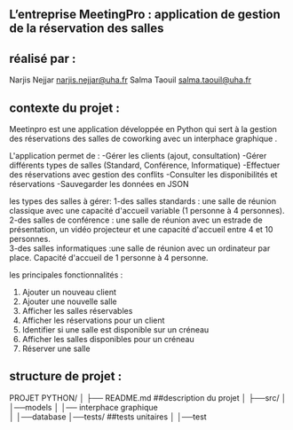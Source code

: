 ##              L’entreprise MeetingPro : application de gestion de la réservation des salles


## réalisé par : 
Narjis Nejjar           narjis.nejjar@uha.fr 
Salma Taouil            salma.taouil@uha.fr


## contexte du projet :
Meetinpro est une application développée en Python qui sert à la gestion des réservations des salles de coworking avec un interphace graphique .

L'application permet de :
-Gérer les clients (ajout, consultation)
-Gérer différents types de salles (Standard, Conférence, Informatique)
-Effectuer des réservations avec gestion des conflits
-Consulter les disponibilités et réservations
-Sauvegarder les données en JSON


les types des salles à gérer:
1-des salles standards : une salle de réunion classique avec une capacité d'accueil variable (1 personne
à 4 personnes).
2-des salles de conférence : une salle de réunion avec un estrade de présentation, un vidéo projecteur et
une capacité d'accueil entre 4 et 10 personnes.  
3-des salles informatiques :une salle de réunion avec un ordinateur par place. Capacité d'accueil de 1
personne à 4 personne. 


les principales fonctionnalités :
1. Ajouter un nouveau client
2. Ajouter une nouvelle salle
3. Afficher les salles réservables
4. Afficher les réservations pour un client
5. Identifier si une salle est disponible sur un créneau
6. Afficher les salles disponibles pour un créneau
7. Réserver une salle 


## structure de projet :
PROJET PYTHON/
│
├── README.md            ##description du projet
│
├──src/
│    │──models
│    │── interphace graphique     
│    │──database
│──tests/                ##tests unitaires
│   │──test              
